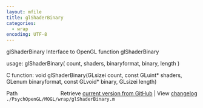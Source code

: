 ```yaml
---
layout: mfile
title: glShaderBinary
categories:
  - wrap
encoding: UTF-8
---
```


glShaderBinary  Interface to OpenGL function glShaderBinary  

usage:  glShaderBinary( count, shaders, binaryformat, binary, length )  

C function:  void glShaderBinary(GLsizei count, const GLuint\* shaders, GLenum binaryformat, const GLvoid\* binary, GLsizei length)  


<div class="code_header" style="text-align:right;">
  <span style="float:left;">Path&nbsp;&nbsp;</span> <span class="counter">Retrieve <a href=
  "https://raw.github.com/Psychtoolbox-3/Psychtoolbox-3/beta/./PsychOpenGL/MOGL/wrap/glShaderBinary.m">current version from GitHub</a> | View <a href=
  "https://github.com/Psychtoolbox-3/Psychtoolbox-3/commits/beta/./PsychOpenGL/MOGL/wrap/glShaderBinary.m">changelog</a></span>
</div>
<div class="code">
  <code>./PsychOpenGL/MOGL/wrap/glShaderBinary.m</code>
</div>
